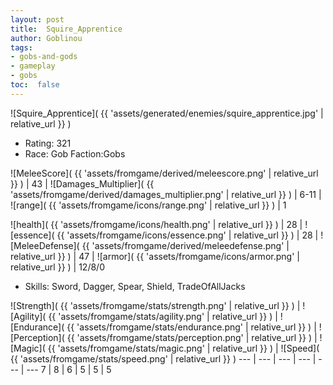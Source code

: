 ```yaml
---
layout: post
title:  Squire_Apprentice
author: Goblinou
tags:
- gobs-and-gods
- gameplay
- gobs
toc:  false
---
```


![Squire_Apprentice]( {{ 'assets/generated/enemies/squire_apprentice.jpg' | relative_url }} )
- Rating: 321
- Race: Gob  Faction:Gobs

![MeleeScore]( {{ 'assets/fromgame/derived/meleescore.png' | relative_url }} ) | 43 | ![Damages_Multiplier]( {{ 'assets/fromgame/derived/damages_multiplier.png' | relative_url }} ) | 6-11 | ![range]( {{ 'assets/fromgame/icons/range.png' | relative_url }} ) | 1


![health]( {{ 'assets/fromgame/icons/health.png' | relative_url }} ) | 28 | ![essence]( {{ 'assets/fromgame/icons/essence.png' | relative_url }} ) | 28 | ![MeleeDefense]( {{ 'assets/fromgame/derived/meleedefense.png' | relative_url }} ) | 47 | ![armor]( {{ 'assets/fromgame/icons/armor.png' | relative_url }} ) | 12/8/0

* Skills: Sword, Dagger, Spear, Shield, TradeOfAllJacks

![Strength]( {{ 'assets/fromgame/stats/strength.png' | relative_url }} ) | ![Agility]( {{ 'assets/fromgame/stats/agility.png' | relative_url }} ) | ![Endurance]( {{ 'assets/fromgame/stats/endurance.png' | relative_url }} ) | ![Perception]( {{ 'assets/fromgame/stats/perception.png' | relative_url }} ) | ![Magic]( {{ 'assets/fromgame/stats/magic.png' | relative_url }} ) | ![Speed]( {{ 'assets/fromgame/stats/speed.png' | relative_url }} )
--- | --- | --- | --- | --- | ---
7 | 8 | 6 | 5 | 5 | 5

